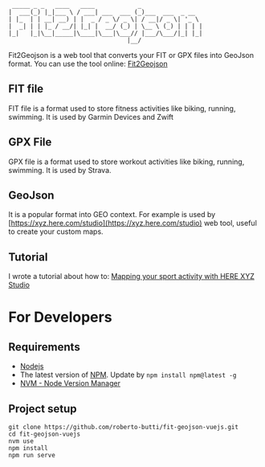 ```
 _____ _ _   ____   ____            _
|  ___(_) |_|___ \ / ___| ___  ___ (_)___  ___  _ __
| |_  | | __| __) | |  _ / _ \/ _ \| / __|/ _ \| '_ \
|  _| | | |_ / __/| |_| |  __/ (_) | \__ \ (_) | | | |
|_|   |_|\__|_____|\____|\___|\___// |___/\___/|_| |_|
                                 |__/
```

Fit2Geojson is a web tool that converts your FIT or GPX files into GeoJson format.
You can use the tool online: [Fit2Geojson](https://fit2geojson.netlify.com/)

## FIT file

FIT file is a format used to store fitness activities like biking, running, swimming.
It is used by Garmin Devices and Zwift

## GPX File

GPX file is a format used to store workout activities like biking, running, swimming.
It is used by Strava.

## GeoJson

It is a popular format into GEO context.
For example is used by [https://xyz.here.com/studio](https://xyz.here.com/studio) web tool, useful to create your custom maps.

## Tutorial

I wrote a tutorial about how to:
[Mapping your sport activity with HERE XYZ Studio](https://developer.here.com/blog/mapping-your-sport-activity-with-here-xyz-studio)

# For Developers

## Requirements

- [Nodejs](https://nodejs.org/)
- The latest version of [NPM](https://www.npmjs.com/get-npm). Update by `npm install npm@latest -g`
- [NVM - Node Version Manager](https://github.com/nvm-sh/nvm)

## Project setup

```
git clone https://github.com/roberto-butti/fit-geojson-vuejs.git
cd fit-geojson-vuejs
nvm use
npm install
npm run serve
```
